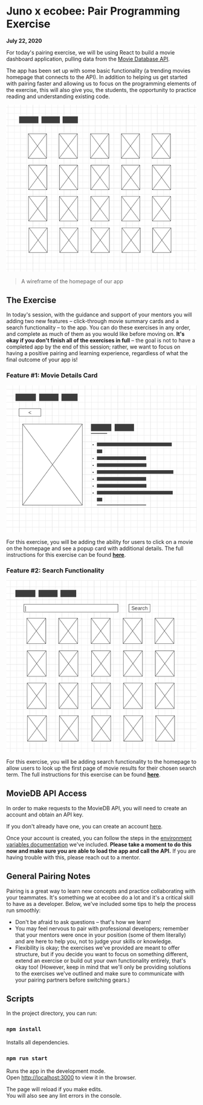 
# Juno x ecobee: Pair Programming Exercise
**July 22, 2020**

For today's pairing exercise, we will be using React to build a movie dashboard application, pulling data from the [Movie Database API](https://developers.themoviedb.org/3/getting-started/introduction/). 

The app has been set up with some basic functionality (a trending movies homepage that connects to the API). In addition to helping us get started with pairing faster and allowing us to focus on the programming elements of the exercise, this will also give you, the students, the opportunity to practice reading and understanding existing code.

![homepage](docs/assets/homepage.png)
> A wireframe of the homepage of our app

## The Exercise
In today's session, with the guidance and support of your mentors you will adding two new features – click-through movie summary cards and a search functionality – to the app. You can do these exercises in any order, and complete as much of them as you would like before moving on. **It's okay if you don't finish all of the exercises in full** – the goal is not to have a completed app by the end of this session; rather, we want to focus on having a positive pairing and learning experience, regardless of what the final outcome of your app is!

### Feature #1: Movie Details Card

![movie details page](docs/assets/movie_detail.png)

For this exercise, you will be adding the ability for users to click on a movie on the homepage and see a popup card with additional details. The full instructions for this exercise can be found **[here](exercises/1-movie-card.md)**.

### Feature #2: Search Functionality
![homepage with search](docs/assets/homepage_search.png)

For this exercise, you will be adding search functionality to the homepage to allow users to look up the first page of movie results for their chosen search term. The full instructions for this exercise can be found **[here](exercises/2-search.md)**.

## MovieDB API Access

In order to make requests to the MovieDB API, you will need to create an account and obtain an API key. 

If you don't already have one, you can create an account [here](https://www.themoviedb.org/account/signup). 

Once your account is created, you can follow the steps in the [environment variables documentation](docs/environment_variables.md) we've included. **Please take a moment to do this now and make sure you are able to load the app and call the API.** If you are having trouble with this, please reach out to a mentor.

## General Pairing Notes 

Pairing is a great way to learn new concepts and practice collaborating with your teammates. It's something we at ecobee do a lot and it's a critical skill to have as a developer. Below, we've included some tips to help the process run smoothly:
- Don't be afraid to ask questions – that's how we learn! 
- You may feel nervous to pair with professional developers; remember that your mentors were once in your position (some of them literally) and are here to help you, not to judge your skills or knowledge.
- Flexibility is okay; the exercises we've provided are meant to offer structure, but if you decide you want to focus on something different, extend an exercise or build out your own functionality entirely, that's okay too! (However, keep in mind that we'll only be providing solutions to the exercises we've outlined and make sure to communicate with your pairing partners before switching gears.)

## Scripts

In the project directory, you can run:

### `npm install`

Installs all dependencies.

### `npm run start`

Runs the app in the development mode.<br />
Open [http://localhost:3000](http://localhost:3000) to view it in the browser.

The page will reload if you make edits.<br />
You will also see any lint errors in the console.
